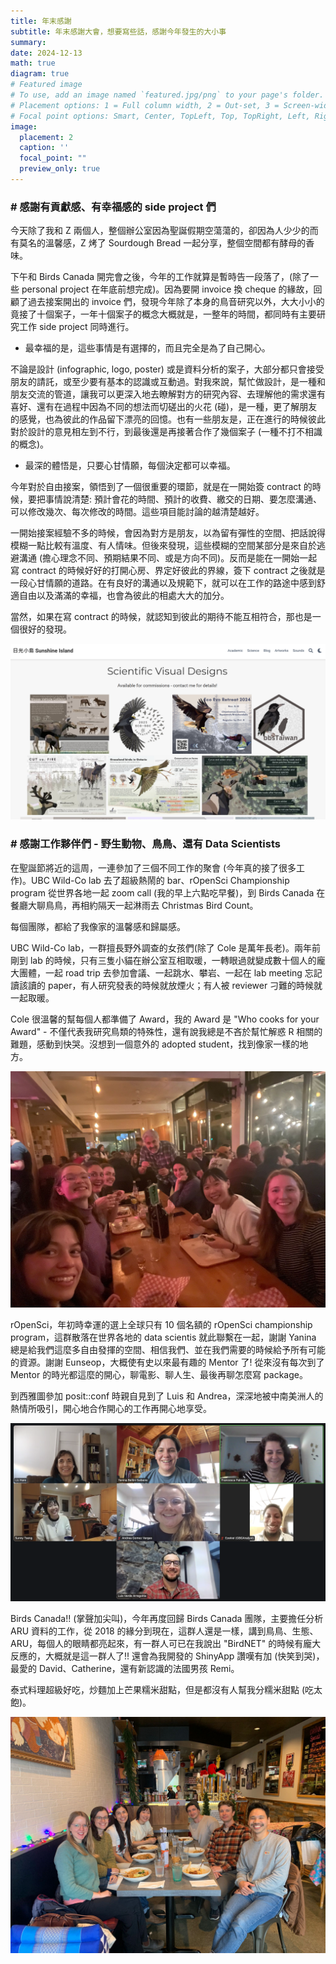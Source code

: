 ```yaml
---
title: 年末感謝
subtitle: 年末感謝大會，想要寫些話，感謝今年發生的大小事
summary: 
date: 2024-12-13
math: true
diagram: true
# Featured image
# To use, add an image named `featured.jpg/png` to your page's folder.
# Placement options: 1 = Full column width, 2 = Out-set, 3 = Screen-width
# Focal point options: Smart, Center, TopLeft, Top, TopRight, Left, Right, BottomLeft, Bottom, BottomRight
image:
  placement: 2
  caption: ''
  focal_point: ""
  preview_only: true
---
```


### # 感謝有貢獻感、有幸福感的 side project 們

今天除了我和 Z 兩個人，整個辦公室因為聖誕假期空蕩蕩的，卻因為人少少的而有莫名的溫馨感，Z 烤了 Sourdough Bread 一起分享，整個空間都有酵母的香味。

下午和 Birds Canada 開完會之後，今年的工作就算是暫時告一段落了，(除了一些 personal project 在年底前想完成)。因為要開 invoice 換 cheque 的緣故，回顧了過去接案開出的 invoice 們，發現今年除了本身的鳥音研究以外，大大小小的竟接了十個案子，一年十個案子的概念大概就是，一整年的時間，都同時有主要研究工作 side project 同時進行。

- 最幸福的是，這些事情是有選擇的，而且完全是為了自己開心。

不論是設計 (infographic, logo, poster) 或是資料分析的案子，大部分都只會接受朋友的請託，或至少要有基本的認識或互動過。對我來說，幫忙做設計，是一種和朋友交流的管道，讓我可以更深入地去瞭解對方的研究內容、去理解他的需求還有喜好、還有在過程中因為不同的想法而切磋出的火花 (碰)，是一種，更了解朋友的感覺，也為彼此的作品留下漂亮的回憶。也有一些朋友是，正在進行的時候彼此對於設計的意見相左到不行，到最後還是再接著合作了幾個案子 (一種不打不相識的概念)。


- 最深的體悟是，只要心甘情願，每個決定都可以幸福。

今年對於自由接案，領悟到了一個很重要的環節，就是在一開始簽 contract 的時候，要把事情說清楚: 預計會花的時間、預計的收費、繳交的日期、要怎麼溝通、可以修改幾次、每次修改的時間。這些項目能討論的越清楚越好。

一開始接案經驗不多的時候，會因為對方是朋友，以為留有彈性的空間、把話說得模糊一點比較有溫度、有人情味。但後來發現，這些模糊的空間某部分是來自於逃避溝通 (擔心理念不同、預期結果不同、或是方向不同)。反而是能在一開始一起寫 contract 的時候好好的打開心房、界定好彼此的界線，簽下 contract 之後就是一段心甘情願的道路。在有良好的溝通以及規範下，就可以在工作的路途中感到舒適自由以及滿滿的幸福，也會為彼此的相處大大的加分。

當然，如果在寫 contract 的時候，就認知到彼此的期待不能互相符合，那也是一個很好的發現。

![](infographic.png)


### # 感謝工作夥伴們 - 野生動物、鳥鳥、還有 Data Scientists

在聖誕節將近的這周，一連參加了三個不同工作的聚會 (今年真的接了很多工作)。UBC Wild-Co lab 去了超級熱鬧的 bar、rOpenSci Championship program 從世界各地一起 zoom call (我的早上六點吃早餐)，到 Birds Canada 在餐廳大聊鳥鳥，再相約隔天一起淋雨去 Christmas Bird Count。

每個團隊，都給了我像家的溫馨感和歸屬感。

UBC Wild-Co lab，一群擅長野外調查的女孩們(除了 Cole 是萬年長老)。兩年前剛到 lab 的時候，只有三隻小貓在辦公室互相取暖，一轉眼過就變成數十個人的龐大團體，一起 road trip 去參加會議、一起跳水、攀岩、一起在 lab meeting 忘記讀該讀的 paper，有人研究發表的時候就放煙火；有人被 reviewer 刁難的時候就一起取暖。

Cole 很溫馨的幫每個人都準備了 Award，我的 Award 是 "Who cooks for your Award" - 不僅代表我研究鳥類的特殊性，還有說我總是不吝於幫忙解惑 R 相關的難題，感動到快哭。沒想到一個意外的 adopted student，找到像家一樣的地方。

![](co-lab.jpg)

rOpenSci，年初時幸運的選上全球只有 10 個名額的 rOpenSci championship program，這群散落在世界各地的 data scientis 就此聯繫在一起，謝謝 Yanina 總是給我們這麼多自由發揮的空間、相信我們、並在我們需要的時候給予所有可能的資源。謝謝 Eunseop，大概使有史以來最有趣的 Mentor 了! 從來沒有每次到了 Mentor 的時光都這麼的開心，聊電影、聊人生、最後再聊怎麼寫 package。

到西雅圖參加 posit::conf 時親自見到了 Luis 和 Andrea，深深地被中南美洲人的熱情所吸引，開心地合作開心的工作再開心地享受。

![](rOpenSci.png)

Birds Canada!! (掌聲加尖叫)，今年再度回歸 Birds Canada 團隊，主要擔任分析 ARU 資料的工作，從 2018 的緣分到現在，這群人還是一樣，講到鳥鳥、生態、ARU，每個人的眼睛都亮起來，有一群人可已在我說出 "BirdNET" 的時候有龐大反應的，大概就是這一群人了!! 還會為我開發的 ShinyApp 讚嘆有加 (快笑到哭)，最愛的 David、Catherine，還有新認識的法國男孩 Remi。

泰式料理超級好吃，炒麵加上芒果糯米甜點，但是都沒有人幫我分糯米甜點 (吃太飽)。

![](./birds_canada.jpg)

